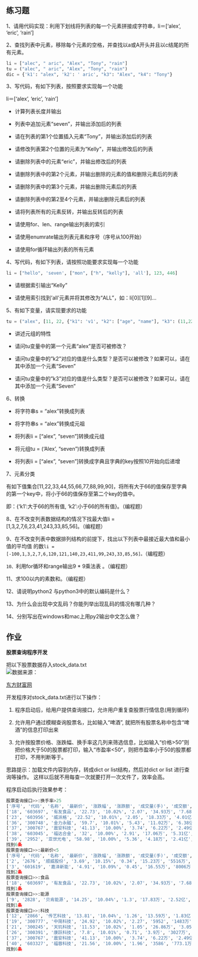 ## 练习题

1、请用代码实现：利用下划线将列表的每一个元素拼接成字符串，li＝\[‘alex’, ‘eric’, ‘rain’\]

2、查找列表中元素，移除每个元素的空格，并查找以a或A开头并且以c结尾的所有元素。

```py
li = ["alec", " aric", "Alex", "Tony", "rain"]
tu = ("alec", " aric", "Alex", "Tony", "rain")
dic = {'k1': "alex", 'k2': ' aric', "k3": "Alex", "k4": "Tony"}
```

3、写代码，有如下列表，按照要求实现每一个功能

li＝\[‘alex’, ‘eric’, ‘rain’\]

* 计算列表长度并输出

* 列表中追加元素“seven”，并输出添加后的列表

* 请在列表的第1个位置插入元素“Tony”，并输出添加后的列表

* 请修改列表第2个位置的元素为“Kelly”，并输出修改后的列表

* 请删除列表中的元素“eric”，并输出修改后的列表

* 请删除列表中的第2个元素，并输出删除的元素的值和删除元素后的列表

* 请删除列表中的第3个元素，并输出删除元素后的列表

* 请删除列表中的第2至4个元素，并输出删除元素后的列表

* 请将列表所有的元素反转，并输出反转后的列表

* 请使用for、len、range输出列表的索引

* 请使用enumrate输出列表元素和序号（序号从100开始）

* 请使用for循环输出列表的所有元素

4、写代码，有如下列表，请按照功能要求实现每一个功能

```py
li = ["hello", 'seven', ["mon", ["h", "kelly"], 'all'], 123, 446]
```

* 请根据索引输出“Kelly”

* 请使用索引找到’all’元素并将其修改为“ALL”，如：li\[0\]\[1\]\[9\]…

5、有如下变量，请实现要求的功能

```py
tu = ("alex", [11, 22, {"k1": 'v1', "k2": ["age", "name"], "k3": (11,22,33)}, 44])
```

* 讲述元组的特性

* 请问tu变量中的第一个元素“alex”是否可被修改？

* 请问tu变量中的”k2”对应的值是什么类型？是否可以被修改？如果可以，请在其中添加一个元素“Seven”

* 请问tu变量中的”k3”对应的值是什么类型？是否可以被修改？如果可以，请在其中添加一个元素“Seven“

6、转换

* 将字符串s = “alex”转换成列表

* 将字符串s = “alex”转换成元祖

* 将列表li = \[“alex”, “seven”\]转换成元组

* 将元组tu = \(‘Alex’, “seven”\)转换成列表

* 将列表li = \[“alex”, “seven”\]转换成字典且字典的key按照10开始向后递增

7、元素分类

有如下值集合\[11,22,33,44,55,66,77,88,99,90\]，将所有大于66的值保存至字典的第一个key中，将小于66的值保存至第二个key的值中。

即：{‘k1’:大于66的所有值, ‘k2’:小于66的所有值}。（编程题）

8、在不改变列表数据结构的情况下找最大值li = \[1,3,2,7,6,23,41,243,33,85,56\]。（编程题）

9、在不改变列表中数据排列结构的前提下，找出以下列表中最接近最大值和最小值的平均值 的数`li = [-100,1,3,2,7,6,120,121,140,23,411,99,243,33,85,56]。`（编程题）

`10、`利用for循环和range输出9 \* 9乘法表 。（编程题）

11、求100以内的素数和。（编程题）

12、请说明python2 与python3中的默认编码是什么？

13、为什么会出现中文乱码？你能列举出现乱码的情况有哪几种？

14、分别写出在windows和mac上用py2输出中文怎么做？

## 作业

**股票查询程序开发**

把以下股票数据存入stock\_data.txt  
![](https://book.apeland.cn/media/images/2019/06/02/2AC1BA7A-C196-474E-9F77-97D92897252E.png)数据来源：

[东方财富网](http://http//quote.eastmoney.com/center/gridlist.html#hs_a_board)



开发程序对stock\_data.txt进行以下操作：

1. 程序启动后，给用户提供查询接口，允许用户重复查股票行情信息\(用到循环\)

2. 允许用户通过模糊查询股票名，比如输入“啤酒”, 就把所有股票名称中包含“啤酒”的信息打印出来

3. 允许按股票价格、涨跌幅、换手率这几列来筛选信息，比如输入“价格&gt;50”则把价格大于50的股票都打印，输入“市盈率&lt;50“，则把市盈率小于50的股票都打印，不用判断等于。

思路提示：加载文件内容到内存，转成dict or list结构，然后对dict or list 进行查询等操作。 这样以后就不用每查一次就要打开一次文件了，效率会高。

程序启动后执行效果参考：

```py
股票查询接口>>:换手率>25
['序号', '代码', '名称', '最新价', '涨跌幅', '涨跌额', '成交量(手)', '成交额', '振幅', '最高', '最低', '今开', '昨收', '量比', '换手率', '市盈率', '市净率']
['18', '603697', '有友食品', '22.73', '10.02%', '2.07', '34.93万', '7.68亿', '8.23%', '22.73', '21.03', '21.17', '20.66', '1.4', '43.94%', '38.1', '4.66']
['23', '603956', '威派格', '22.52', '10.01%', '2.05', '18.33万', '4.01亿', '10.60%', '22.52', '20.35', '20.35', '20.47', '2.16', '43.02%', '-', '9.82']
['36', '300748', '金力永磁', '59.7', '10.01%', '5.43', '11.02万', '6.38亿', '6.98%', '59.7', '55.91', '56.88', '54.27', '0.9', '26.49%', '234.09', '23.54']
['37', '300767', '震安科技', '41.13', '10.00%', '3.74', '6.22万', '2.49亿', '10.32%', '41.13', '37.27', '37.48', '37.39', '3.86', '31.11%', '43.32', '3.68']
['38', '603045', '福达合金', '32', '10.00%', '2.91', '17.06万', '5.31亿', '9.87%', '32', '29.13', '29.13', '29.09', '1.39', '25.17%', '52.74', '4.02']
['39', '2952', '亚世光电', '58.98', '10.00%', '5.36', '4.18万', '2.41亿', '7.42%', '58.98', '55', '55.91', '53.62', '3.04', '27.44%', '53.09', '5.51']
找到6条
股票查询接口>>:最新价<5
['序号', '代码', '名称', '最新价', '涨跌幅', '涨跌额', '成交量(手)', '成交额', '振幅', '最高', '最低', '今开', '昨收', '量比', '换手率', '市盈率', '市净率']
['2', '2676', '顺威股份', '3.69', '10.15%', '0.34', '15.23万', '5516万', '9.55%', '3.69', '3.37', '3.37', '3.35', '1.16', '2.11%', '-', '2.58']
['3', '601619', '嘉泽新能', '4.91', '10.09%', '0.45', '16.55万', '8006万', '8.52%', '4.91', '4.53', '4.54', '4.46', '1.82', '3.28%', '52.26', '3.64']
找到2条
股票查询接口>>:食品
['18', '603697', '有友食品', '22.73', '10.02%', '2.07', '34.93万', '7.68亿', '8.23%', '22.73', '21.03', '21.17', '20.66', '1.4', '43.94%', '38.1', '4.66']
找到1条
股票查询接口>>:能源
['9', '2828', '贝肯能源', '14.25', '10.04%', '1.3', '17.83万', '2.52亿', '4.71%', '14.25', '13.64', '13.8', '12.95', '3.45', '18.03%', '-', '3.08']
找到1条
股票查询接口>>:科技
['12', '2866', '传艺科技', '13.81', '10.04%', '1.26', '13.59万', '1.83亿', '9.72%', '13.81', '12.59', '12.61', '12.55', '2.63', '16.86%', '33.37', '3.43']
['19', '300777', '中简科技', '24.92', '10.02%', '2.27', '5952', '1483万', '0.00%', '24.92', '24.92', '24.92', '22.65', '3.45', '1.49%', '102.24', '11.49']
['21', '300245', '天玑科技', '11.53', '10.02%', '1.05', '26.86万', '3.05亿', '9.64%', '11.53', '10.52', '10.52', '10.48', '1.06', '10.35%', '127.47', '2.57']
['26', '300391', '康跃科技', '7.8', '10.01%', '0.71', '3.9万', '3027万', '10.01%', '7.8', '7.09', '7.09', '7.09', '0.75', '1.94%', '27.35', '1.89']
['37', '300767', '震安科技', '41.13', '10.00%', '3.74', '6.22万', '2.49亿', '10.32%', '41.13', '37.27', '37.48', '37.39', '3.86', '31.11%', '43.32', '3.68']
['40', '603327', '福蓉科技', '21.56', '10.00%', '1.96', '3586', '773.1万', '0.00%', '21.56', '21.56', '21.56', '19.6', '2.81', '0.70%', '31.97', '8.05']
找到6条
```



